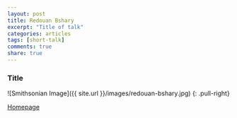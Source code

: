 ```yaml
---
layout: post
title: Redouan Bshary
excerpt: "Title of talk"
categories: articles
tags: [short-talk]
comments: true
share: true
---
```


### Title

<!-- Lorem ipsum dolor sit amet, test link adipiscing elit. **This is strong**. Nullam dignissim convallis est. Quisque aliquam. -->

![Smithsonian Image]({{ site.url }}/images/redouan-bshary.jpg)
{: .pull-right}

<!-- *This is emphasized*. Donec faucibus. Nunc iaculis suscipit dui. 53 = 125. Water is H<sub>2</sub>O. Nam sit amet sem. Aliquam libero nisi, imperdiet at, tincidunt nec, gravida vehicula, nisl. The New York Times <cite>(That’s a citation)</cite>. <u>Underline</u>. Maecenas ornare tortor. Donec sed tellus eget sapien fringilla nonummy. Mauris a ante. Suspendisse quam sem, consequat at, commodo vitae, feugiat in, nunc. Morbi imperdiet augue quis tellus.

HTML and <abbr title="cascading stylesheets">CSS<abbr> are our tools. Mauris a ante. Suspendisse quam sem, consequat at, commodo vitae, feugiat in, nunc. Morbi imperdiet augue quis tellus. Praesent mattis, massa quis luctus fermentum, turpis mi volutpat justo, eu volutpat enim diam eget metus.


## Buttons -->

<div markdown="0"><a href="https://www2.unine.ch/ethol/page-5883.html" class="btn">Homepage</a></div>
